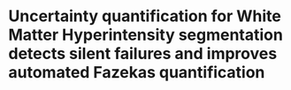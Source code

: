 # Uncertainty quantification for White Matter Hyperintensity segmentation detects silent failures and improves automated Fazekas quantification

